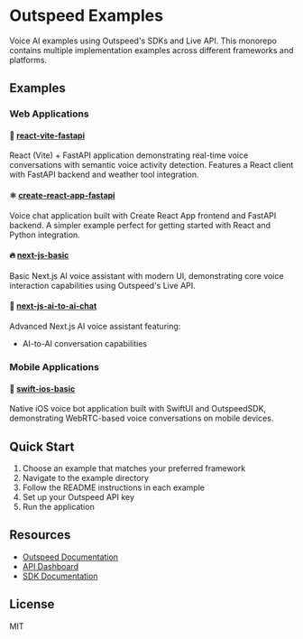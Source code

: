 # Outspeed Examples

Voice AI examples using Outspeed's SDKs and Live API. This monorepo contains multiple implementation examples across different frameworks and platforms.

## Examples

### Web Applications

#### 🚀 [react-vite-fastapi](./react-vite-fastapi/)

React (Vite) + FastAPI application demonstrating real-time voice conversations with semantic voice activity detection. Features a React client with FastAPI backend and weather tool integration.

#### ⚛️ [create-react-app-fastapi](./create-react-app-fastapi/)

Voice chat application built with Create React App frontend and FastAPI backend. A simpler example perfect for getting started with React and Python integration.

#### 🔥 [next-js-basic](./next-js-basic/)

Basic Next.js AI voice assistant with modern UI, demonstrating core voice interaction capabilities using Outspeed's Live API.

#### 🤖 [next-js-ai-to-ai-chat](./next-js-ai-to-ai-chat/)

Advanced Next.js AI voice assistant featuring:

- AI-to-AI conversation capabilities

### Mobile Applications

#### 📱 [swift-ios-basic](./swift-ios-basic/)

Native iOS voice bot application built with SwiftUI and OutspeedSDK, demonstrating WebRTC-based voice conversations on mobile devices.

## Quick Start

1. Choose an example that matches your preferred framework
2. Navigate to the example directory
3. Follow the README instructions in each example
4. Set up your Outspeed API key
5. Run the application

## Resources

- [Outspeed Documentation](https://docs.outspeed.com)
- [API Dashboard](https://dashboard.outspeed.com)
- [SDK Documentation](https://docs.outspeed.com/)

## License

MIT
